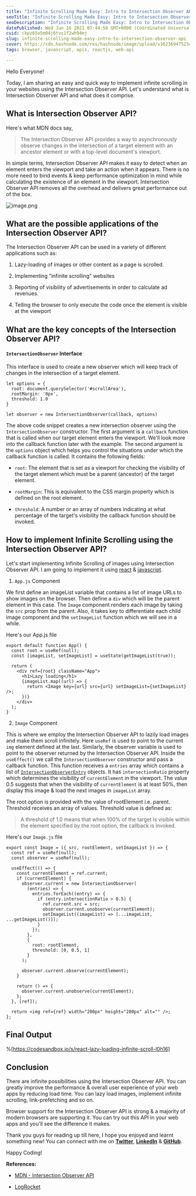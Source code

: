 ```yaml
---
title: "Infinite Scrolling Made Easy: Intro to Intersection Observer API"
seoTitle: "Infinite Scrolling Made Easy: Intro to Intersection Observer API"
seoDescription: "Infinite Scrolling Made Easy: Intro to Intersection Observer API"
datePublished: Wed Jun 16 2021 07:44:58 GMT+0000 (Coordinated Universal Time)
cuid: ckpz65o5m04j6tvs1f2wh94mj
slug: infinite-scrolling-made-easy-intro-to-intersection-observer-api
cover: https://cdn.hashnode.com/res/hashnode/image/upload/v1623694752346/TNnQ9kLsY.jpeg
tags: browser, javascript, apis, reactjs, web-api

---
```


Hello Everyone!

Today, I am sharing an easy and quick way to implement infinite scrolling in your websites using the Intersection Observer API. 
Let's understand what is Intersection Observer API and what does it comprise.

## What is Intersection Observer API?

Here's what MDN docs say,
> The Intersection Observer API provides a way to asynchronously observe changes in the intersection of a target element with an ancestor element or with a top-level document's viewport.

In simple terms, Intersection Observer API makes it easy to detect when an element enters the viewport and take an action when it appears. There is no more need to bind events & keep performance optimization in mind while calculating the existence of an element in the viewport. Intersection Observer API removes all the overhead and delivers great performance out of the box. 


![image.png](https://cdn.hashnode.com/res/hashnode/image/upload/v1623820391575/RwrTZPk51.png)


## What are the possible applications of the Intersection Observer API?

The Intersection Observer API can be used in a variety of different applications such as:

1. Lazy-loading of images or other content as a page is scrolled.

2. Implementing "infinite scrolling" websites

3. Reporting of visibility of advertisements in order to calculate ad revenues.

4. Telling the browser to only execute the code once the element is visible at the viewport


## What are the key concepts of the Intersection Observer API?

#### `IntersectionObserver` Interface

This interface is used to create a new observer which will keep track of changes in the intersection of a target element.

```
let options = {
  root: document.querySelector('#scrollArea'),
  rootMargin: '0px',
  threshold: 1.0
}

let observer = new IntersectionObserver(callback, options)
```

The above code snippet creates a new intersection observer using the `IntersectionObserver` constructor. The first argument is a `callback` function that is called when our target element enters the viewport. We'll look more into the callback function later with the example. The second argument is the `options` object which helps you control the situations under which the callback function is called. It contains the following fields:

- `root`: The element that is set as a viewport for checking the visibility of the target element which must be a parent (ancestor) of the target element.

- `rootMargin`: This is equivalent to the CSS margin property which is defined on the root element.

- `threshold`: A number or an array of numbers indicating at what percentage of the target's visibility the callback function should be invoked.


## How to implement Infinite Scrolling using the Intersection Observer API?

Let's start implementing Infinite Scrolling of images using Intersection Observer API.
I am going to implement it using [react](https://reactjs.org/docs/getting-started.html) & [javascript](https://developer.mozilla.org/en-US/docs/Web/JavaScript). 

1. `App.js` Component

We first define an imageList variable that contains a list of image URLs to show images on the browser. Then define a `div` which will be the parent element in this case. The `Image` component renders each image by taking the `src` prop from the parent. Also, it takes key to differentiate each child image component and the `setImageList` function which we will see in a while.

Here's our App.js file

```
export default function App() {
  const root = useRef(null);
  const [imageList, setImageList] = useState(getImageList(true));

  return (
    <div ref={root} className="App">
      <h1>Lazy loading</h1>
      {imageList.map((url) => {
        return <Image key={url} src={url} setImageList={setImageList} />;
      })}
    </div>
  );
}
```

2. `Image` Component

This is where we employ the Intersection Observer API to lazily load images and make them scroll infinitely.  Here `useRef` is used to point to the current `img` element defined at the last. Similarly, the observer variable is used to point to the observer returned by the Intersection Observer API. Inside the `useEffect()` we call the `IntersectionObserver` constructor and pass a callback function. This function receives a `entries` array which contains a list of [`IntersectionObserverEntry`](https://developer.mozilla.org/en-US/docs/Web/API/IntersectionObserverEntry) objects. It has `intersectionRatio` property which determines the visibility of `currentElement` in the viewport. The value 0.5 suggests that when the visibility of `currentElement` is at least 50%, then display this image & load the next images in `imageList` array.

The root option is provided with the value of rootElement i.e. parent. Threshold receives an array of values. Threshold value is defined as:
 
> A threshold of 1.0 means that when 100% of the target is visible within the element specified by the root option, the callback is invoked.

Here's our `Image.js` file

```
export const Image = ({ src, rootElement, setImageList }) => {
  const ref = useRef(null);
  const observer = useRef(null);

  useEffect(() => {
    const currentElement = ref.current;
    if (currentElement) {
      observer.current = new IntersectionObserver(
        (entries) => {
          entries.forEach((entry) => {
            if (entry.intersectionRatio > 0.5) {
              ref.current.src = src;
              observer.current.unobserve(currentElement);
              setImageList((imageList) => [...imageList, ...getImageList()]);
            }
          });
        },
        {
          root: rootElement,
          threshold: [0, 0.5, 1]
        }
      );

      observer.current.observe(currentElement);
    }

    return () => {
      observer.current.unobserve(currentElement);
    };
  }, [ref]);

  return <img ref={ref} width="200px" height="200px" alt="" />;
};

```

## Final Output

%[https://codesandbox.io/s/react-lazy-loading-infinite-scroll-l0h16]


## Conclusion

There are infinite possibilities using the Intersection Observer API. You can greatly improve the performance & overall user experience of your web apps by reducing load time. You can lazy load images, implement infinite scrolling, link-prefetching and so on.

Browser support for the Intersection Observer API is strong & a majority of modern browsers are supporting it. You can try out this API in your web apps and you'll see the difference it makes.

Thank you guys for reading up till here, I hope you enjoyed and learnt something new! 
You can connect with me on [**Twitter**](https://twitter.com/Jaynil_Gaglani), [**LinkedIn**](https://www.linkedin.com/in/jaynilgaglani/) & [**GitHub**](https://github.com/Jaynil1611). 

Happy Coding!

**References:**

- [MDN - Intersection Observer API](https://developer.mozilla.org/en-US/docs/Web/API/Intersection_Observer_API)

- [LogRocket](https://blog.logrocket.com/lazy-loading-using-the-intersection-observer-api/)



